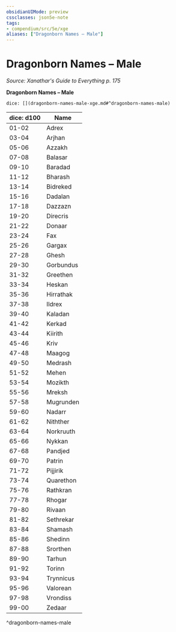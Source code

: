 ```yaml
---
obsidianUIMode: preview
cssclasses: json5e-note
tags:
- compendium/src/5e/xge
aliases: ["Dragonborn Names – Male"]
---
```

# Dragonborn Names – Male
*Source: Xanathar's Guide to Everything p. 175* 

**Dragonborn Names – Male**

`dice: [](dragonborn-names-male-xge.md#^dragonborn-names-male)`

| dice: d100 | Name |
|------------|------|
| 01-02 | Adrex |
| 03-04 | Arjhan |
| 05-06 | Azzakh |
| 07-08 | Balasar |
| 09-10 | Baradad |
| 11-12 | Bharash |
| 13-14 | Bidreked |
| 15-16 | Dadalan |
| 17-18 | Dazzazn |
| 19-20 | Direcris |
| 21-22 | Donaar |
| 23-24 | Fax |
| 25-26 | Gargax |
| 27-28 | Ghesh |
| 29-30 | Gorbundus |
| 31-32 | Greethen |
| 33-34 | Heskan |
| 35-36 | Hirrathak |
| 37-38 | Ildrex |
| 39-40 | Kaladan |
| 41-42 | Kerkad |
| 43-44 | Kiirith |
| 45-46 | Kriv |
| 47-48 | Maagog |
| 49-50 | Medrash |
| 51-52 | Mehen |
| 53-54 | Mozikth |
| 55-56 | Mreksh |
| 57-58 | Mugrunden |
| 59-60 | Nadarr |
| 61-62 | Nithther |
| 63-64 | Norkruuth |
| 65-66 | Nykkan |
| 67-68 | Pandjed |
| 69-70 | Patrin |
| 71-72 | Pijjirik |
| 73-74 | Quarethon |
| 75-76 | Rathkran |
| 77-78 | Rhogar |
| 79-80 | Rivaan |
| 81-82 | Sethrekar |
| 83-84 | Shamash |
| 85-86 | Shedinn |
| 87-88 | Srorthen |
| 89-90 | Tarhun |
| 91-92 | Torinn |
| 93-94 | Trynnicus |
| 95-96 | Valorean |
| 97-98 | Vrondiss |
| 99-00 | Zedaar |
^dragonborn-names-male